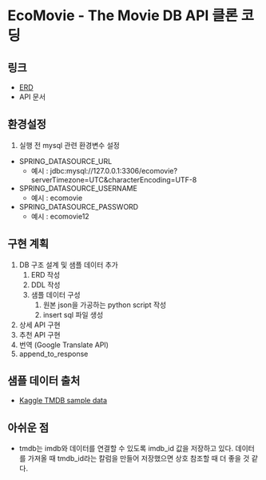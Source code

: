 # EcoMovie - The Movie DB API 클론 코딩

## 링크
- [ERD](https://www.erdcloud.com/d/hc2X7xpjGho2eFv4X)
- API 문서

## 환경설정
1. 실행 전 mysql 관련 환경변수 설정
- SPRING_DATASOURCE_URL
  - 예시 : jdbc:mysql://127.0.0.1:3306/ecomovie?serverTimezone=UTC&characterEncoding=UTF-8
- SPRING_DATASOURCE_USERNAME
  - 예시 : ecomovie
- SPRING_DATASOURCE_PASSWORD
  - 예시 : ecomovie12

## 구현 계획
1. DB 구조 설계 및 샘플 데이터 추가
   1. ERD 작성
   2. DDL 작성
   3. 샘플 데이터 구성
      1. 원본 json을 가공하는 python script 작성
      2. insert sql 파일 생성
2. 상세 API 구현
3. 추천 API 구현
4. 번역 (Google Translate API)
5. append_to_response

## 샘플 데이터 출처
- [Kaggle TMDB sample data](https://www.kaggle.com/datasets/edgartanaka1/tmdb-movies-and-series)

## 아쉬운 점
- tmdb는 imdb와 데이터를 연결할 수 있도록 imdb_id 값을 저장하고 있다. 데이터를 가져올 때 tmdb_id라는 칼럼을 만들어 저장했으면 상호 참조할 때 더 좋을 것 같다.
